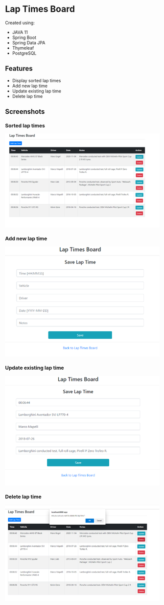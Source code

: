 # Lap Times Board

Created using:
- JAVA 11
- Spring Boot
- Spring Data JPA
- Thymeleaf
- PostgreSQL

## Features
- Display sorted lap times
- Add new lap time 
- Update existing lap time
- Delete lap time 


## Screenshots
### Sorted lap times
![image](https://github.com/Karol-Cedro/lap-times-board/blob/screenshots/list.PNG)
### Add new lap time 
![image](https://github.com/Karol-Cedro/lap-times-board/blob/screenshots/add.PNG)
### Update existing lap time 
![image](https://github.com/Karol-Cedro/lap-times-board/blob/screenshots/update.PNG)
### Delete lap time 
![image](https://github.com/Karol-Cedro/lap-times-board/blob/screenshots/delete.PNG)

